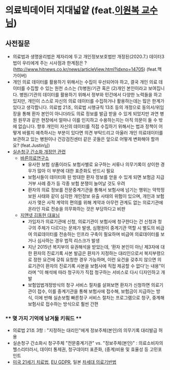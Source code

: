 # 의료빅데이터 지대넓얕 (feat.[이원복 교수님](http://www.wkforum.org/WKF/2018/kor/html/speakerintroduce/popup.php?spuid=3161))

## 사전질문 
  - 의료법과 생명윤리법은 제자리에 두고 개인정보보호법만 개정된(2020.7.) 데이터3법이 우리에게 주는 시사점과 한계점은 ? (http://www.hitnews.co.kr/news/articleView.html?idxno=14705) (feat.맥가이버)
  - 개인 의료 데이터를 활용하기 위해서는 수집이 우선되어야 하고, 결국 개인 의료 데이터를 수집할 수 있는 원천 소스는 (1)병원/기관 혹은 (2)개인 본인이라고 보여집니다.  병원/기관의 데이터를 활용하기 위해서 정부와 민간에서 다양한 노력들을 하고 있지만, 개인이 스스로 자신의 의료 데이터를 수집하거나 활용하는데는 많은 한계가 있다고 생각합니다.  의료법 21조, 의료법 시행규칙 13조 등의 개정으로 동의서/위임장을 통해 환자 본인이 아니더라도 의료 정보를 발급 받을 수 있게 되었지만 과연 병원 원무과 같은 현장에서 얼마나 이를 인지하고 수용하는지는 아직 의문이 들 수 밖에 없습니다. 향후 개인이 자신의 데이터를 직접 수집하기 위해서는 법과 정책이 어떻게 바뀔지 예측하시는 부분이 있다면 의견 부탁드리고 아울러 개인 의료데이터를 보관하고 있는 병원이나 건강검진센터 같은 곳들은 앞으로 어떻게 변화해야 할까요? (feat.Justin님)
  - [실손청구 간소화 개정안 관련](http://likms.assembly.go.kr/bill/billDetail.do?billId=PRC_D2G1Q0J4F1B2D1Z7K0A4G0T6D3W8X9&ageFrom=21&ageTo=21)
    - [바른의료연구소](http://www.bosa.co.kr/news/articleView.html?idxno=2148790) 
      - 유사한 보험 상품이라도 보험사별로 요구하는 서류나 의무기록이 상이한 경우가 많아 이 부분에 대한 표준화도 반드시 필요
      - 보험사들이 데이터화 된 방대한 환자 정보를 얻을 수 있게 되면 보험금 지급 거부 사례 증가 등 각종 보험 분쟁이 늘어날 것도 우려
      - 환자의 의료 정보를 전문중계기관을 통해서 보험사에 넘기는 행위는 약학정보원 사태와 같이 심각한 개인정보 유출 사태의 위험이 있으며, 개인과 보험사가 맺은 사적 계약의 편의를 위해 계약과 아무런 관계도 없는 의료기관에 온라인 자료 전송을 의무화하는 것은 부당하다고 비판
    - [지앤넷 김동헌 대표님](http://www.newsmp.com/news/articleView.html?idxno=213928)
      - 가입자가 의료기관에 신청, 의료기관이 보험사에 청구한다는 건 신청과 청구의 주체가 다르다는 문제가 발생, 심평원이 중계기관 역할 시 별도의 비급여 의료데이터를 전송하는 인프라 구축이 필요하며 비급여 의료데이터를 보거나 심사하는 경우 법적 리스크가 발생
      - 지난 2015년 복지부의 유권해석을 받았는데, ‘환자 본인이 아닌 제3자에 대한 환자의 진료기록 사본 발급은 환자가 지정하는 대리인으로서 복지부령으로 정한 요건에 갖춰 요청한 경우 가능하며, 이런 요건을 갖추지 않으면 의료기관이 환자의 진료기록 사본을 보험사에 직접 제공할 수 없다’는 내용”이라며 “이 해석에 따라 청구자가 직접 청구하는 서비스로 다시 디자인하고 개발
      - 보험업법개정방식의 청구 서비스 절차를 살펴보면 환자가 신청하면 의료기관이 접수, 이를 중계기관을 통해 보험사에 접수해, 보험금이 지급하는 방식, 이에 반해 실손보험 빠른청구 서비스 절차는 프로그램으로 청구, 중계해 보험사로 접수하는 방식으로 훨씬 간편

### ** 몇 가지 기억에 남겨둘 키워드 **

  - 의료법 21조 3항 : "지정하는 대리인"에게 정보주체(본인)의 의무기록 대리발급 허용
  - 실손청구 간소화시 청구주체 "전문중계기관" vs. "정보주체(본인)" : 의료소비자의 헬스리터러시, 데이터 통제권, 청구데이터 표준화, (중계)비용 및 효율성 등 고민포인트
  - [미국 21세기 치료법](http://www.hitnews.co.kr/news/articleView.html?idxno=11232), [EU GDPR](https://privacy.naver.com/download/EU_GDPR.pdf), 일본 [차세대 의료기반법](https://www.kisdi.re.kr/kisdi/common/premium?file=1%7C14583)
  



